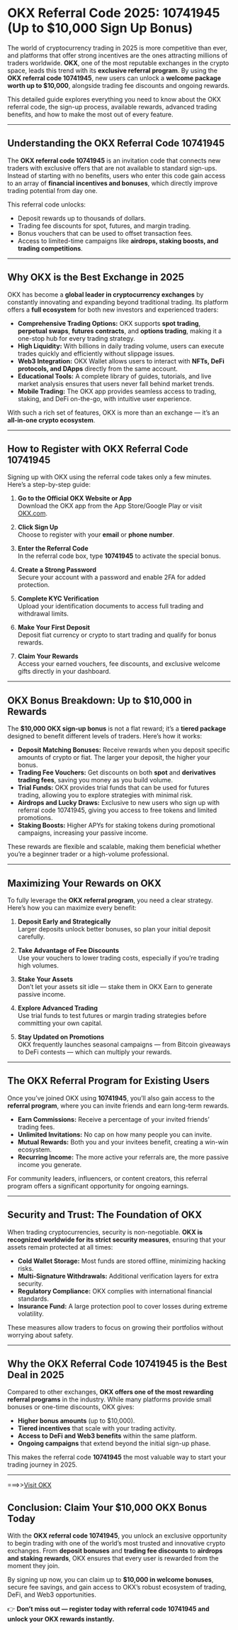 # **OKX Referral Code 2025: 10741945 (Up to $10,000 Sign Up Bonus)**  

The world of cryptocurrency trading in 2025 is more competitive than ever, and platforms that offer strong incentives are the ones attracting millions of traders worldwide. **OKX**, one of the most reputable exchanges in the crypto space, leads this trend with its **exclusive referral program**. By using the **OKX referral code 10741945**, new users can unlock a **welcome package worth up to $10,000**, alongside trading fee discounts and ongoing rewards.  

This detailed guide explores everything you need to know about the OKX referral code, the sign-up process, available rewards, advanced trading benefits, and how to make the most out of every feature.  

---

## **Understanding the OKX Referral Code 10741945**  

The **OKX referral code 10741945** is an invitation code that connects new traders with exclusive offers that are not available to standard sign-ups. Instead of starting with no benefits, users who enter this code gain access to an array of **financial incentives and bonuses**, which directly improve trading potential from day one.  

This referral code unlocks:  
- Deposit rewards up to thousands of dollars.  
- Trading fee discounts for spot, futures, and margin trading.  
- Bonus vouchers that can be used to offset transaction fees.  
- Access to limited-time campaigns like **airdrops, staking boosts, and trading competitions**.  

---

## **Why OKX is the Best Exchange in 2025**  

OKX has become a **global leader in cryptocurrency exchanges** by constantly innovating and expanding beyond traditional trading. Its platform offers a **full ecosystem** for both new investors and experienced traders:  

- **Comprehensive Trading Options:** OKX supports **spot trading**, **perpetual swaps**, **futures contracts**, and **options trading**, making it a one-stop hub for every trading strategy.  
- **High Liquidity:** With billions in daily trading volume, users can execute trades quickly and efficiently without slippage issues.  
- **Web3 Integration:** OKX Wallet allows users to interact with **NFTs, DeFi protocols, and DApps** directly from the same account.  
- **Educational Tools:** A complete library of guides, tutorials, and live market analysis ensures that users never fall behind market trends.  
- **Mobile Trading:** The OKX app provides seamless access to trading, staking, and DeFi on-the-go, with intuitive user experience.  

With such a rich set of features, OKX is more than an exchange — it’s an **all-in-one crypto ecosystem**.  

---

## **How to Register with OKX Referral Code 10741945**  

Signing up with OKX using the referral code takes only a few minutes. Here’s a step-by-step guide:  

1. **Go to the Official OKX Website or App**  
   Download the OKX app from the App Store/Google Play or visit [OKX.com](https://www.okx.com/join/10741945).  

2. **Click Sign Up**  
   Choose to register with your **email** or **phone number**.  

3. **Enter the Referral Code**  
   In the referral code box, type **10741945** to activate the special bonus.  

4. **Create a Strong Password**  
   Secure your account with a password and enable 2FA for added protection.  

5. **Complete KYC Verification**  
   Upload your identification documents to access full trading and withdrawal limits.  

6. **Make Your First Deposit**  
   Deposit fiat currency or crypto to start trading and qualify for bonus rewards.  

7. **Claim Your Rewards**  
   Access your earned vouchers, fee discounts, and exclusive welcome gifts directly in your dashboard.  

---

## **OKX Bonus Breakdown: Up to $10,000 in Rewards**  

The **$10,000 OKX sign-up bonus** is not a flat reward; it’s a **tiered package** designed to benefit different levels of traders. Here’s how it works:  

- **Deposit Matching Bonuses:** Receive rewards when you deposit specific amounts of crypto or fiat. The larger your deposit, the higher your bonus.  
- **Trading Fee Vouchers:** Get discounts on both **spot** and **derivatives trading fees**, saving you money as you build volume.  
- **Trial Funds:** OKX provides trial funds that can be used for futures trading, allowing you to explore strategies with minimal risk.  
- **Airdrops and Lucky Draws:** Exclusive to new users who sign up with referral code 10741945, giving you access to free tokens and limited promotions.  
- **Staking Boosts:** Higher APYs for staking tokens during promotional campaigns, increasing your passive income.  

These rewards are flexible and scalable, making them beneficial whether you’re a beginner trader or a high-volume professional.  

---

## **Maximizing Your Rewards on OKX**  

To fully leverage the **OKX referral program**, you need a clear strategy. Here’s how you can maximize every benefit:  

1. **Deposit Early and Strategically**  
   Larger deposits unlock better bonuses, so plan your initial deposit carefully.  

2. **Take Advantage of Fee Discounts**  
   Use your vouchers to lower trading costs, especially if you’re trading high volumes.  

3. **Stake Your Assets**  
   Don’t let your assets sit idle — stake them in OKX Earn to generate passive income.  

4. **Explore Advanced Trading**  
   Use trial funds to test futures or margin trading strategies before committing your own capital.  

5. **Stay Updated on Promotions**  
   OKX frequently launches seasonal campaigns — from Bitcoin giveaways to DeFi contests — which can multiply your rewards.  

---

## **The OKX Referral Program for Existing Users**  

Once you’ve joined OKX using **10741945**, you’ll also gain access to the **referral program**, where you can invite friends and earn long-term rewards.  

- **Earn Commissions:** Receive a percentage of your invited friends’ trading fees.  
- **Unlimited Invitations:** No cap on how many people you can invite.  
- **Mutual Rewards:** Both you and your invitees benefit, creating a win-win ecosystem.  
- **Recurring Income:** The more active your referrals are, the more passive income you generate.  

For community leaders, influencers, or content creators, this referral program offers a significant opportunity for ongoing earnings.  

---

## **Security and Trust: The Foundation of OKX**  

When trading cryptocurrencies, security is non-negotiable. **OKX is recognized worldwide for its strict security measures**, ensuring that your assets remain protected at all times:  

- **Cold Wallet Storage:** Most funds are stored offline, minimizing hacking risks.  
- **Multi-Signature Withdrawals:** Additional verification layers for extra security.  
- **Regulatory Compliance:** OKX complies with international financial standards.  
- **Insurance Fund:** A large protection pool to cover losses during extreme volatility.  

These measures allow traders to focus on growing their portfolios without worrying about safety.  

---

## **Why the OKX Referral Code 10741945 is the Best Deal in 2025**  

Compared to other exchanges, **OKX offers one of the most rewarding referral programs** in the industry. While many platforms provide small bonuses or one-time discounts, OKX gives:  

- **Higher bonus amounts** (up to $10,000).  
- **Tiered incentives** that scale with your trading activity.  
- **Access to DeFi and Web3 benefits** within the same platform.  
- **Ongoing campaigns** that extend beyond the initial sign-up phase.  

This makes the referral code **10741945** the most valuable way to start your trading journey in 2025.  

---
===>>[Visit OKX](https://www.okx.com/join/10741945)

## **Conclusion: Claim Your $10,000 OKX Bonus Today**  

With the **OKX referral code 10741945**, you unlock an exclusive opportunity to begin trading with one of the world’s most trusted and innovative crypto exchanges. From **deposit bonuses** and **trading fee discounts** to **airdrops and staking rewards**, OKX ensures that every user is rewarded from the moment they join.  

By signing up now, you can claim up to **$10,000 in welcome bonuses**, secure fee savings, and gain access to OKX’s robust ecosystem of trading, DeFi, and Web3 opportunities.  

👉 **Don’t miss out — register today with referral code 10741945 and unlock your OKX rewards instantly.**  
